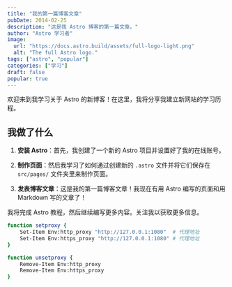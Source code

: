 ```yaml
---
title: "我的第一篇博客文章"
pubDate: 2014-02-25
description: "这是我 Astro 博客的第一篇文章。"
author: "Astro 学习者"
image:
  url: "https://docs.astro.build/assets/full-logo-light.png"
  alt: "The full Astro logo."
tags: ["astro", "popular"]
categories: ["学习"]
draft: false
popular: true
---
```


欢迎来到我学习关于 Astro 的新博客！在这里，我将分享我建立新网站的学习历程。

## 我做了什么

1.  **安装 Astro**：首先，我创建了一个新的 Astro 项目并设置好了我的在线账号。

2.  **制作页面**：然后我学习了如何通过创建新的 `.astro` 文件并将它们保存在 `src/pages/` 文件夹里来制作页面。

3.  **发表博客文章**：这是我的第一篇博客文章！我现在有用 Astro 编写的页面和用 Markdown 写的文章了！

我将完成 Astro 教程，然后继续编写更多内容。关注我以获取更多信息。

```bash
function setproxy {
	Set-Item Env:http_proxy "http://127.0.0.1:1080"  # 代理地址
	Set-Item Env:https_proxy "http://127.0.0.1:1080" # 代理地址
}

function unsetproxy {
    Remove-Item Env:http_proxy
    Remove-Item Env:https_proxy
}
```

